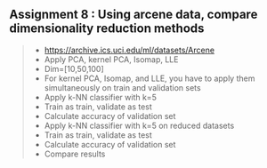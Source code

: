 ## Assignment 8 : Using arcene data, compare dimensionality reduction methods

>- https://archive.ics.uci.edu/ml/datasets/Arcene
>- Apply PCA, kernel PCA, Isomap, LLE
>  - Dim=[10,50,100]
>  - For kernel PCA, Isomap, and LLE, you have to apply them simultaneously on train and validation sets
>- Apply k-NN classifier with k=5
>  - Train as train, validate as test
>  - Calculate accuracy of validation set
>- Apply k-NN classifier with k=5 on reduced datasets
>  - Train as train, validate as test
>  - Calculate accuracy of validation set
>- Compare results
